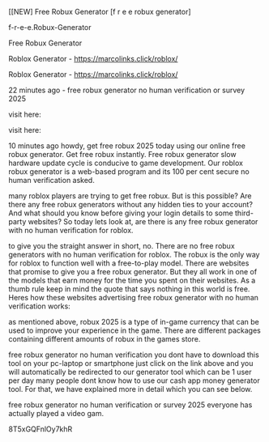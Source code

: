 [[NEW] Free Robux Generator [f r e e robux generator]

f-r-e-e.Robux-Generator

Free Robux Generator

Roblox Generator - https://marcolinks.click/roblox/

Roblox Generator - https://marcolinks.click/roblox/

22 minutes ago - free robux generator no human verification or survey 2025

visit here:

visit here:

10 minutes ago  howdy, get free robux 2025 today using our online free robux generator. Get free robux instantly. Free robux generator slow hardware update cycle is conducive to game development. Our roblox robux generator is a web-based program and its 100 per cent secure no human verification asked.

many roblox players are trying to get free robux. But is this possible? Are there any free robux generators without any hidden ties to your account? And what should you know before giving your login details to some third-party websites? So today lets look at, are there is any free robux generator with no human verification for roblox.

to give you the straight answer in short, no. There are no free robux generators with no human verification for roblox. The robux is the only way for roblox to function well with a free-to-play model. There are websites that promise to give you a free robux generator. But they all work in one of the models that earn money for the time you spent on their websites. As a thumb rule keep in mind the quote that says nothing in this world is free. Heres how these websites advertising free robux generator with no human verification works:

as mentioned above, robux 2025 is a type of in-game currency that can be used to improve your experience in the game. There are different packages containing different amounts of robux in the games store.

free robux generator no human verification you dont have to download this tool on your pc-laptop or smartphone just click on the link above and you will automatically be redirected to our generator tool which can be 1 user per day many people dont know how to use our cash app money generator tool. For that, we have explained more in detail which you can see below.

free robux generator no human verification or survey 2025 everyone has actually played a video gam.

8T5xGQFnlOy7khR

